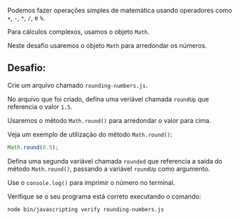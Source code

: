 Podemos fazer operações simples de matemática usando operadores como `+`, `-`, `*`, `/`, e `%`.

Para cálculos complexos, usamos o objeto `Math`.

Neste desafio usaremos o objeto `Math` para arredondar os números.

## Desafio:

Crie um arquivo chamado `rounding-numbers.js`.

No arquivo que foi criado, defina uma veriável chamada `roundUp` que referencia o valor `1.5`.

Usaremos o método `Math.round()` para arredondar o valor para cima.

Veja um exemplo de utilização do método `Math.round()`:

```js
Math.round(0.5);
```

Defina uma segunda variável chamada `rounded` que referencia a saída do método `Math.round()`, passando a variável `roundUp` como argumento.

Use o `console.log()` para imprimir o número no terminal.

Verifique se o seu programa está correto executando o comando:

```bash
node bin/javascripting verify rounding-numbers.js
```
